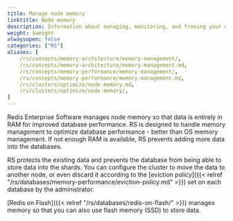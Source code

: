 ```yaml
---
title: Manage node memory
linktitle: Node memory
description: Information about managing, monitoring, and freeing your node memory when RAM is low.
weight: $weight
alwaysopen: false
categories: ["RS"]
aliases: [
    /rs/concepts/memory-architecture/memory-management/,
    /rs/concepts/memory-architecture/memory-management.md,
    /rs/concepts/memory-performance/memory-management/,
    /rs/concepts/memory-performance/memory-management.md,
    /rs/clusters/optimize/node-memory.md,
    /rs/clusters/optimize/node-memory/,
]
---
```

Redis Enterprise Software manages node memory so that data is entirely in RAM for improved database performance.
RS is designed to handle memory management to optimize database performance - better than OS memory management.
If not enough RAM is available, RS prevents adding more data into the databases.

RS protects the existing data and prevents the database from being able to store data into the shards.
You can configure the cluster to move the data to another node, or even discard it according to the [eviction policy]({{< relref "/rs/databases/memory-performance/eviction-policy.md" >}}) set on each database by the administrator.

[Redis on Flash]({{< relref "/rs/databases/redis-on-flash/" >}})
manages memory so that you can also use flash memory (SSD) to store data.

